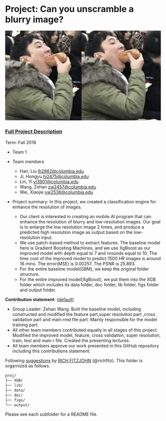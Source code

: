 # Project: Can you unscramble a blurry image? 
![image](figs/sc.jpg)

### [Full Project Description](doc/project3_desc.md)

Term: Fall 2018

+ Team 1
+ Team members
	+ Han, Liu lh2862@columbia.edu
	+ Ji, Hongyu hj2475@columbia.edu
	+ Lin, Yi yl3901@columbia.edu
	+ Wang, Zehan zw2457@columbia.edu
	+ Wei, Xiaojie xw2536@columbia.edu

+ Project summary: In this project, we created a classification engine for enhance the resolution of images. 
	+ Our client is interested in creating an mobile AI program that can enhance the resolution of blurry and low-resolution images. Our goal is to enlarge the low resolution image 2 times, and produce a predicted high resolution image as output based on the low-resolution input. 
	+ We use patch-based method to extract features. The baseline model here is Gradient Boosting Machines, and we use XgBoost as our improved model with depth equal to 7 and nrounds equal to 10. The time cost of the improved model to predict 1500 HR images is around 16 mins. The error(MSE) is 0.00257. The PSNR is 25.893.
	+ For the entire baseline model(GBM), we keep the original folder structure.
	+ For the entire improved model(XgBoost), we put them into the XGB folder which includes its data folder, doc folder, lib folder, figs folder and output folder.

**Contribution statement**: ([default](doc/a_note_on_contributions.md)) 
+ Group Leader: Zehan Wang. Built the baseline model, including constructed and modified the feature part,super resolution part ,cross validation part and main.rmd file part. Mainly responsible for the model training part.
+ All other team members contributed equally in all stages of this project. Modified the improved model, feature, cross validation, super resolution, train, test and main r file. Created the presenting lectures.
+ All team members approve our work presented in this GitHub repository including this contributions statement. 

Following [suggestions](http://nicercode.github.io/blog/2013-04-05-projects/) by [RICH FITZJOHN](http://nicercode.github.io/about/#Team) (@richfitz). This folder is orgarnized as follows.

```
proj/
├── XGB/
├── lib/
├── data/
├── doc/
├── figs/
└── output/
```

Please see each subfolder for a README file.
